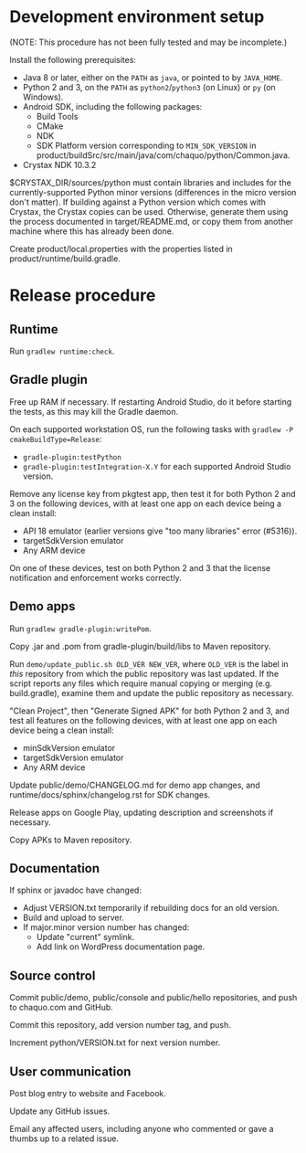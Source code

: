 # Development environment setup

(NOTE: This procedure has not been fully tested and may be incomplete.)

Install the following prerequisites:

* Java 8 or later, either on the `PATH` as `java`, or pointed to by `JAVA_HOME`.
* Python 2 and 3, on the `PATH` as `python2`/`python3` (on Linux) or `py` (on Windows).
* Android SDK, including the following packages:
   * Build Tools
   * CMake
   * NDK
   * SDK Platform version corresponding to `MIN_SDK_VERSION` in
     product/buildSrc/src/main/java/com/chaquo/python/Common.java.
* Crystax NDK 10.3.2

$CRYSTAX_DIR/sources/python must contain libraries and includes for the currently-supported
Python minor versions (differences in the micro version don't matter). If building against a
Python version which comes with Crystax, the Crystax copies can be used. Otherwise, generate
them using the process documented in target/README.md, or copy them from another machine where
this has already been done.

Create product/local.properties with the properties listed in product/runtime/build.gradle.


# Release procedure

## Runtime

Run `gradlew runtime:check`.


## Gradle plugin

Free up RAM if necessary. If restarting Android Studio, do it before starting the tests, as
this may kill the Gradle daemon.

On each supported workstation OS, run the following tasks with `gradlew -P
cmakeBuildType=Release`:

* `gradle-plugin:testPython`
* `gradle-plugin:testIntegration-X.Y` for each supported Android Studio version.

Remove any license key from pkgtest app, then test it for both Python 2 and 3 on the following
devices, with at least one app on each device being a clean install:

* API 18 emulator (earlier versions give "too many libraries" error (#5316)).
* targetSdkVersion emulator
* Any ARM device

On one of these devices, test on both Python 2 and 3 that the license notification and enforcement
works correctly.


## Demo apps

Run `gradlew gradle-plugin:writePom`.

Copy .jar and .pom from gradle-plugin/build/libs to Maven repository.

Run `demo/update_public.sh OLD_VER NEW_VER`, where `OLD_VER` is the label in *this* repository
from which the public repository was last updated. If the script reports any files which
require manual copying or merging (e.g. build.gradle), examine them and update the public
repository as necessary.

"Clean Project", then "Generate Signed APK" for both Python 2 and 3, and test all features on the
following devices, with at least one app on each device being a clean install:

* minSdkVersion emulator
* targetSdkVersion emulator
* Any ARM device

Update public/demo/CHANGELOG.md for demo app changes, and runtime/docs/sphinx/changelog.rst for
SDK changes.

Release apps on Google Play, updating description and screenshots if necessary.

Copy APKs to Maven repository.


## Documentation

If sphinx or javadoc have changed:

* Adjust VERSION.txt temporarily if rebuilding docs for an old version.
* Build and upload to server.
* If major.minor version number has changed:
  * Update "current" symlink.
  * Add link on WordPress documentation page.


## Source control

Commit public/demo, public/console and public/hello repositories, and push to chaquo.com and
GitHub.

Commit this repository, add version number tag, and push.

Increment python/VERSION.txt for next version number.


## User communication

Post blog entry to website and Facebook.

Update any GitHub issues.

Email any affected users, including anyone who commented or gave a thumbs up to a related
issue.
